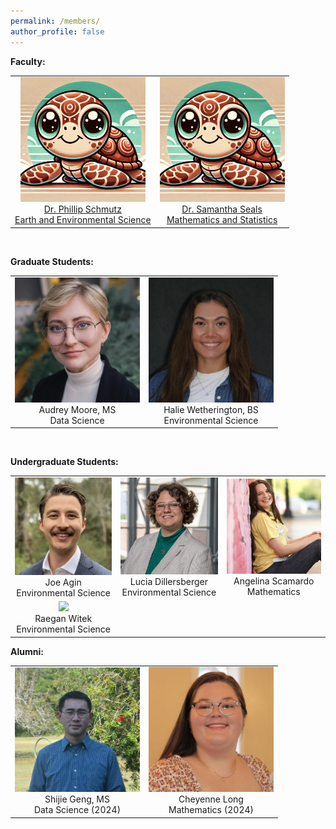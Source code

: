 ```yaml
---
permalink: /members/
author_profile: false
---
```


<b>Faculty:</b><br>

<table style="border: none; border-collapse: collapse; width: 100%;">
  <tr>
    <td style="text-align:center; border: none;">
      <img src="https://raw.githubusercontent.com/CGMlabUWF/cgmlabuwf.github.io/refs/heads/master/files/headshots/turtle.png" width="200"><br><a href="https://jpmorganlab.weebly.com/">Dr. Phillip Schmutz</a><br><a href="https://uwf.edu/hmcse/departments/earth-and-environmental-sciences/">Earth and Environmental Science</a>
    </td>
    <td style="text-align:center; border: none;">
      <img src="https://raw.githubusercontent.com/CGMlabUWF/cgmlabuwf.github.io/refs/heads/master/files/headshots/turtle.png" width="200"><br><a href="https://sealslab.github.io/">Dr. Samantha Seals</a><br> <a href="https://uwf.edu/mathstat">Mathematics and Statistics</a>
    </td>
  </tr>
</table><br>

<b>Graduate Students:</b><br>

<table style="border: none; border-collapse: collapse; width: 100%;">
  <tr>
    <td style="text-align:center; border: none;">
      <img src="https://raw.githubusercontent.com/sealslab/sealslab.github.io/refs/heads/master/files/headshots/moore_audrey.jpg" width="200"><br>Audrey Moore, MS<br>Data Science
    </td>
    <td style="text-align:center; border: none;">
      <img src="https://raw.githubusercontent.com/cgmlabuwf/cgmlabuwf.github.io/refs/heads/master/files/headshots/wetherington_halie.png" width="200"><br>Halie Wetherington, BS<br>Environmental Science
    </td>
  </tr>
</table><br>


<b>Undergraduate Students:</b><br>

<table style="border: none; border-collapse: collapse; width: 100%;">
  <tbody>
    <tr>
    <td style="text-align:center; border: none;">
      <img src="https://raw.githubusercontent.com/cgmlabuwf/cgmlabuwf.github.io/refs/heads/master/files/headshots/agin_joe.png" width="200"><br>Joe Agin<br>Environmental Science
    </td>    
    <td style="text-align:center; border: none;">
      <img src="https://raw.githubusercontent.com/cgmlabuwf/cgmlabuwf.github.io/refs/heads/master/files/headshots/dillersberger_lucia.png" width="200"><br>Lucia Dillersberger<br>Environmental Science
    </td>
      <td style="text-align:center; border: none;">
        <img src="https://raw.githubusercontent.com/sealslab/sealslab.github.io/refs/heads/master/files/headshots/scamardo_angelina.jpg" width="200"><br>Angelina Scamardo<br>Mathematics
      </td>      
    </tr>
    <tr>
      <td style="text-align:center; border: none;">
      <img src="https://raw.githubusercontent.com/cgmlabuwf/cgmlabuwf.github.io/refs/heads/master/files/headshots/witek_raegan.png" width="200"><br>Raegan Witek<br>Environmental Science
      </td>
    </tr>
  </tbody>
</table>

<b>Alumni:</b><br>

<table style="border: none; border-collapse: collapse; width: 100%;">
  <tbody>
    <tr>
      <td style="text-align:center; border: none;">
        <img src="https://raw.githubusercontent.com/sealslab/sealslab.github.io/refs/heads/master/files/headshots/geng_shijie.png" width="200"><br>Shijie Geng, MS<br>Data Science (2024)
      </td>
      <td style="text-align:center; border: none;">
        <img src="https://raw.githubusercontent.com/sealslab/sealslab.github.io/refs/heads/master/files/headshots/long_cheyenne.jpeg" width="200"><br>Cheyenne Long<br>Mathematics (2024)
      </td>
    </tr>
  </tbody>
</table>


